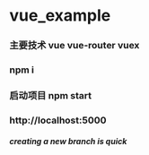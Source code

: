 # vue_example
### 主要技术 vue vue-router vuex
### npm i
### 启动项目 npm start 
### http://localhost:5000

##### creating a new branch is quick
